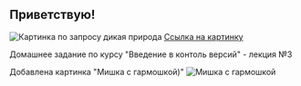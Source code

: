 ## Приветствую!

![Картинка по запросу дикая природа](https://cdn.iz.ru/sites/default/files/styles/2048x1365/public/photo_item-2021-02/1613473174_7.jpg?itok=euv_STj7 "Мишки в дикой природе")
[Ссылка на картинку](https://cdn.iz.ru/sites/default/files/styles/2048x1365/public/photo_item-2021-02/1613473174_7.jpg?itok=euv_STj7 "Мишки в дикой природе")

Домашнее задание по курсу "Введение в контоль версий" - лекция №3

Добавлена картинка "Мишка с гармошкой)"
![Мишка с гармошкой](https://www.sostav.ru/app/public/images/news/2015/06/02/compressed/mishka3.JPG)
